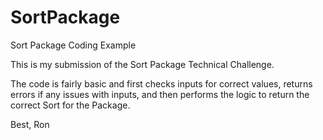 # SortPackage
Sort Package Coding Example

This is my submission of the Sort Package Technical Challenge.

The code is fairly basic and first checks inputs for correct values, returns errors if any issues with inputs, and then performs the logic to return the correct Sort for the Package.

Best,
Ron
